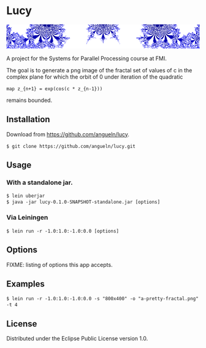 # Lucy

<p align="center">
  <img src="https://raw.githubusercontent.com/angueln/lucy/master/header.png"
  alt="A region of the fractal"/>
</p>

A project for the Systems for Parallel Processing course at FMI.

The goal is to generate a png image of the fractal set of values of c
in the complex plane for which the orbit of 0 under iteration of the
quadratic
```
map z_{n+1} = exp(cos(c * z_{n-1}))
```
remains bounded.

## Installation

Download from https://github.com/angueln/lucy.

    $ git clone https://github.com/angueln/lucy.git

## Usage
### With a standalone jar.
    $ lein uberjar
    $ java -jar lucy-0.1.0-SNAPSHOT-standalone.jar [options]

### Via Leiningen
    $ lein run -r -1.0:1.0:-1.0:0.0 [options]

## Options

FIXME: listing of options this app accepts.

## Examples
    $ lein run -r -1.0:1.0:-1.0:0.0 -s "800x400" -o "a-pretty-fractal.png" -t 4

## License

Distributed under the Eclipse Public License version 1.0.
